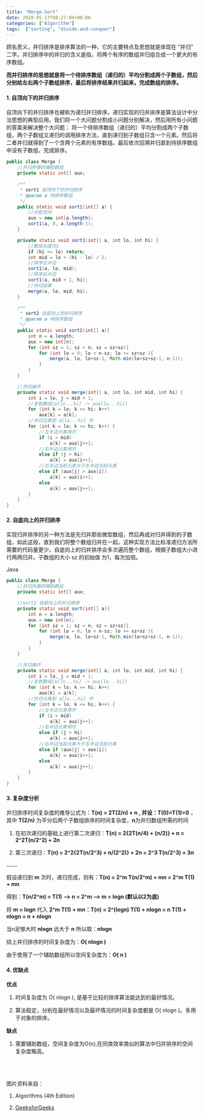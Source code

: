 ```yaml
---
title: "Merge-Sort"
date: 2020-05-17T08:27:04+08:00
categories: ["Algorithm"]
tags:  ["sorting", "divide-and-conquer"]
---
```




顾名思义，并归排序是排序算法的一种，它的主要特点及思想就是体现在 “并归” 二字。并归排序中的并归的含义是指，将两个有序的数组并归组合成一个更大的有序数组。

**而并归排序的思想就是将一个待排序数组（递归的）平均分割成两个子数组，然后分别给左右两个子数组排序，最后将排序结果并归起来，完成数组的排序。**

#### 1. 自顶向下的并归排序

自顶向下的并归排序也被称为递归并归排序。递归实现的归并排序是算法设计中分治思想的典型应用。我们将一个大问题分割成小问题分别解决，然后用所有小问题的答案来解决整个大问题： 将一个待排序数组（递归的）平均分割成两个子数组，两个子数组又递归的调用排序方法，直到递归到子数组只含一个元素。然后将二者并归就得到了一个含两个元素的有序数组。最后依次回溯并归直到待排序数组中没有子数组，完成排序。

```java
public class Merge {
    //并归所需的辅助数组
    private static int[] aux;

    /**
     * sort1 自顶向下的并归排序
     * @param a 待排序数组
     */
    public static void sort1(int[] a) {
        //分配空间
        aux = new int[a.length];
        sort1(a, 0, a.length-1);
    }

    private static void sort1(int[] a, int lo, int hi) {
        //数组长度为1
        if (hi <= lo) return;
        int mid = lo + (hi - lo) / 2;
        //排序左半边
        sort1(a, lo, mid);
        //排序右半边
        sort1(a, mid + 1, hi);
        //并归结果
        merge(a, lo, mid, hi);
    }

    /**
     * sort2 自底向上的并归排序
     * @param a 待排序数组
     */
    public static void sort2(int[] a){
        int n = a.length;
        aux = new int[n];
        for (int sz = 1; sz < n; sz = sz+sz){
            for (int lo = 0; lo < n-sz; lo += sz+sz ){
                merge(a, lo, lo+sz-1, Math.min(lo+sz+sz-1, n-1));
            }
        }
    }

    //并归操作
    private static void merge(int[] a, int lo, int mid, int hi) {
        int i = lo, j = mid + 1;
        //复制数组(a[lo...hi] -> aux[lo...hi])
        for (int k = lo; k <= hi; k++)
            aux[k] = a[k];
        //并归元素到 a[lo...hi] 中
        for (int k = lo; k <= hi; k++) {
            //左半边元素用尽
            if (i > mid)
                a[k] = aux[j++];
            //右半边元素用尽
            else if (j > hi)
                a[k] = aux[i++];
            //右半边当前元素大于左半边当前元素
            else if (aux[j] > aux[i])
                a[k] = aux[i++];
            else
                a[k] = aux[j++];
        }
    }
}
```

#### 2. 自底向上的并归排序

实现归并排序的另一种方法是先归并那些微型数组，然后再成对归并得到的子数组，如此这般，直到我们将整个数组归并在一起。这种实现方法比标准递归方法所需要的代码量更少。自底向上的归并排序会多次遍历整个数组，根据子数组大小进行两两归并。子数组的大小 sz 的初始值 为1，每次加倍。

Java

```java
public class Merge {
    //并归所需的辅助数组
    private static int[] aux;

    //sort2 自底向上的并归排序
    private static void sort(int[] a){
        int n = a.length;
        aux = new int[n];
        for (int sz = 1; sz < n; sz = sz+sz){
            for (int lo = 0; lo < n-sz; lo += sz+sz ){
                merge(a, lo, lo+sz-1, Math.min(lo+sz+sz-1, n-1));
            }
        }
    }

    //并归操作
    private static void merge(int[] a, int lo, int mid, int hi) {
        int i = lo, j = mid + 1;
        //复制数组(a[lo...hi] -> aux[lo...hi])
        for (int k = lo; k <= hi; k++)
            aux[k] = a[k];
        //并归元素到 a[lo...hi] 中
        for (int k = lo; k <= hi; k++) {
            //左半边元素用尽
            if (i > mid)
                a[k] = aux[j++];
            //右半边元素用尽
            else if (j > hi)
                a[k] = aux[i++];
            //右半边当前元素大于左半边当前元素
            else if (aux[j] > aux[i])
                a[k] = aux[i++];
            else
                a[k] = aux[j++];
        }
    }
}
```

#### 3. 复杂度分析

并归排序时间复杂度的推导公式为：**T(n) = 2T(2/n) + n , 并设：T(0)=T(1)=0** ，其中 **T(2/n)** 为平分后两个子数组排序的时间复杂度，**n**为并归数组所需的时间

1. 在初次递归的基础上进行第二次递归：**T(n) = 2{2T(n/4) + (n/2)} + n = 2^2T(n/2^2) + 2n**

2. 第三次递归：**T(n) = 2^2{2T(n/2^3) + n/(2^2)} + 2n = 2^3 T(n/2^3) + 3n**

**……**

假设递归到 **m** 次时，递归完成，则有：**T(n) = 2^m T(n/2^m) + mn = 2^m T(1) + mn**

得到：**T(n/2^m) = T(1) —> n = 2^m —> m = logn (默认以2为底)**

将 **m = logn** 代入 **2^m T(1) + mn：T(n) = 2^(logn) T(1) + nlogn = n T(1) + nlogn = n + nlogn**

当n足够大时 **nlogn** 远大于 **n** 所以取：**nlogn**

综上并归排序的时间复杂度为：**O( nlogn )**

由于使用了一个辅助数组所以空间复杂度为：**O( n )**


#### 4. 优缺点

**优点**

1. 时间复杂度为 O( nlogn ), 是基于比较的排序算法能达到的最好情况。

2. 算法稳定，分别在最好情况以及最坏情况的时间复杂度都是 O( nlogn )。多用于对象的排序。

**缺点**

1. 需要辅助数组，空间复杂度为O(n),在同类效率类似的算法中归并排序的空间复杂度略高。




<br><br><br>
图片资料来自：

1. Algorithms (4th Edition)

2. [GeeksforGeeks](www.geeksforgeeks.org)